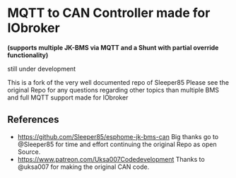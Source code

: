 # MQTT to CAN Controller made for IObroker 
**(supports multiple JK-BMS via MQTT and a Shunt with partial override functionality)**


still under development

This is a fork of the very well documented repo of Sleeper85
Please see the original Repo for any questions regarding other topics than multiple BMS and full MQTT support made for IObroker



## References

* https://github.com/Sleeper85/esphome-jk-bms-can Big thanks go to @Sleeper85 for time and effort continuing the original Repo as open Source.
* https://www.patreon.com/Uksa007Codedevelopment Thanks to @uksa007 for making the original CAN code.

